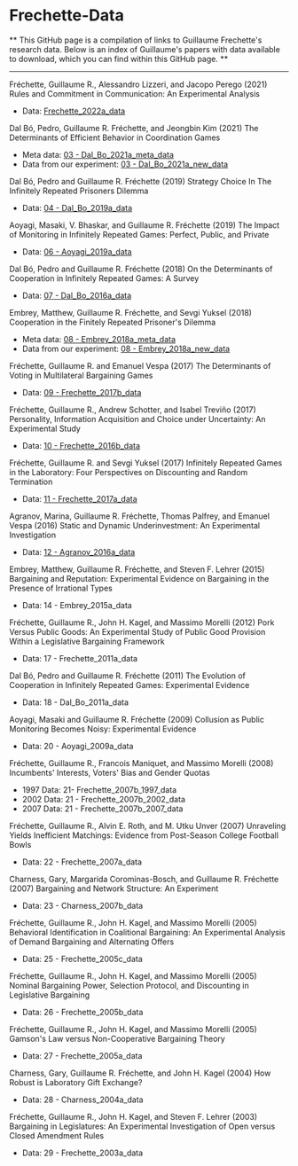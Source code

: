 # Frechette-Data
** This GitHub page is a compilation of links to Guillaume Frechette's research data. Below is an index of Guillaume's papers with data available to download, which you can find within this GitHub page. **

-----

Fréchette, Guillaume R., Alessandro Lizzeri, and Jacopo Perego (2021)
Rules and Commitment in Communication: An Experimental Analysis
  * Data: [Frechette_2022a_data](Frechette_2022a_data.txt)

Dal Bó, Pedro, Guillaume R. Fréchette, and Jeongbin Kim (2021)
The Determinants of Efficient Behavior in Coordination Games
  * Meta data: [03 - Dal_Bo_2021a_meta_data](03%20-%20Dal_Bo_2021a_meta_data.txt)
  * Data from our experiment: [03 - Dal_Bo_2021a_new_data](03%20-%20Dal_Bo_2021a_new_data.txt)

Dal Bó, Pedro and Guillaume R. Fréchette (2019)
Strategy Choice In The Infinitely Repeated Prisoners Dilemma
  * Data: [04 - Dal_Bo_2019a_data](04%20-%20Dal_Bo_2019a_data.txt)

Aoyagi, Masaki, V. Bhaskar, and Guillaume R. Fréchette (2019)
The Impact of Monitoring in Infinitely Repeated Games: Perfect, Public, and Private
  * Data: [06 - Aoyagi_2019a_data](06%20-%20Aoyagi_2019a_data.txt)

Dal Bó, Pedro and Guillaume R. Fréchette (2018)
On the Determinants of Cooperation in Infinitely Repeated Games: A Survey
  * Data: [07 - Dal_Bo_2016a_data](07%20-%20Dal_Bo_2016a_data.txt)

Embrey, Matthew, Guillaume R. Fréchette, and Sevgi Yuksel (2018)
Cooperation in the Finitely Repeated Prisoner's Dilemma
  * Meta data: [08 - Embrey_2018a_meta_data](08%20-%20Embrey_2018a_meta_data.txt)
  * Data from our experiment: [08 - Embrey_2018a_new_data](08%20-%20Embrey_2018a_new_data.txt)

Fréchette, Guillaume R. and Emanuel Vespa (2017)
The Determinants of Voting in Multilateral Bargaining Games
  * Data: [09 - Frechette_2017b_data](09%20-%20Frechette_2017b_data.txt)

Fréchette, Guillaume R., Andrew Schotter, and Isabel Treviño (2017)
Personality, Information Acquisition and Choice under Uncertainty: An Experimental Study
  * Data: [10 - Frechette_2016b_data](10%20-%20Frechette_2016b_data.txt)
  
Fréchette, Guillaume R. and Sevgi Yuksel (2017)
Infinitely Repeated Games in the Laboratory: Four Perspectives on Discounting and Random Termination
  * Data: [11 - Frechette_2017a_data](11%20-%20Frechette_2017a_data.txt)

Agranov, Marina, Guillaume R. Fréchette, Thomas Palfrey, and Emanuel Vespa (2016)
Static and Dynamic Underinvestment: An Experimental Investigation
  * Data: [12 - Agranov_2016a_data](12%20-%20Agranov_2016a_data.txt)

Embrey, Matthew, Guillaume R. Fréchette, and Steven F. Lehrer (2015)
Bargaining and Reputation: Experimental Evidence on Bargaining in the Presence of Irrational Types
  * Data: 14 - Embrey_2015a_data

Fréchette, Guillaume R., John H. Kagel, and Massimo Morelli (2012)
Pork Versus Public Goods: An Experimental Study of Public Good Provision Within a Legislative Bargaining Framework
  * Data: 17 - Frechette_2011a_data

Dal Bó, Pedro and Guillaume R. Fréchette (2011)
The Evolution of Cooperation in Infinitely Repeated Games: Experimental Evidence
  * Data: 18 - Dal_Bo_2011a_data

Aoyagi, Masaki and Guillaume R. Fréchette (2009)
Collusion as Public Monitoring Becomes Noisy: Experimental Evidence
  * Data: 20 - Aoyagi_2009a_data

Fréchette, Guillaume R., Francois Maniquet, and Massimo Morelli (2008)
Incumbents' Interests, Voters' Bias and Gender Quotas
  * 1997 Data: 21- Frechette_2007b_1997_data
  * 2002 Data: 21 - Frechette_2007b_2002_data
  * 2007 Data: 21 - Frechette_2007b_2007_data

Fréchette, Guillaume R., Alvin E. Roth, and M. Utku Unver (2007)
Unraveling Yields Inefficient Matchings: Evidence from Post-Season College Football Bowls
  * Data: 22 - Frechette_2007a_data

Charness, Gary, Margarida Corominas-Bosch, and Guillaume R. Fréchette (2007)
Bargaining and Network Structure: An Experiment
  * Data: 23 - Charness_2007b_data

Fréchette, Guillaume R., John H. Kagel, and Massimo Morelli (2005)
Behavioral Identification in Coalitional Bargaining: An Experimental Analysis of Demand Bargaining and Alternating Offers
  * Data: 25 - Frechette_2005c_data

Fréchette, Guillaume R., John H. Kagel, and Massimo Morelli (2005)
Nominal Bargaining Power, Selection Protocol, and Discounting in Legislative Bargaining
  * Data: 26 - Frechette_2005b_data

Fréchette, Guillaume R., John H. Kagel, and Massimo Morelli (2005)
Gamson's Law versus Non-Cooperative Bargaining Theory
  * Data: 27 - Frechette_2005a_data

Charness, Gary, Guillaume R. Fréchette, and John H. Kagel (2004)
How Robust is Laboratory Gift Exchange?
  * Data: 28 - Charness_2004a_data

Fréchette, Guillaume R., John H. Kagel, and Steven F. Lehrer (2003)
Bargaining in Legislatures: An Experimental Investigation of Open versus Closed Amendment Rules
  * Data: 29 - Frechette_2003a_data

